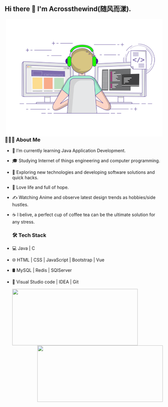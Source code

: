 ## Hi there 👋 I'm Acrossthewind(随风而漾).

<img align="right" alt="GIF" src="https://raw.githubusercontent.com/devSouvik/devSouvik/master/gif3.gif" width="500" />

### 👨🏻‍💻 About Me 
- 🔭 I’m currently learning Java Application Development.
- 🎓 Studying Internet of things engineering and computer programming.
- 🤔 Exploring new technologies and developing software solutions and quick hacks.
- 🌱 Love life and full of hope.
- ✍️ Watching Anime and observe latest design trends as hobbies/side hustles.
- ☕ I belive, a perfect cup of coffee tea can be the ultimate solution for any stress.

  ### 🛠 Tech Stack

- 💻 Java | C   
- 🌐 HTML | CSS | JavaScript | Bootstrap | Vue
- 🛢  MySQL | Redis | SQlServer
- 🔧 Visual Studio code | IDEA | Git

  <img align="left" height="180" width="400" style="display: inline-block; "
        src="https://github-readme-stats.vercel.app/api?username=Acrossthewind&show_icons=true" />
        
  <img align="right" height="180" width="400" style="display: inline-block; "
        src="https://github-readme-stats.vercel.app/api/top-langs/?username=Acrossthewind&layout=compact" />

